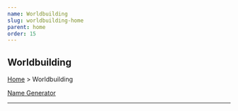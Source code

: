 ```yaml
---
name: Worldbuilding
slug: worldbuilding-home
parent: home
order: 15
---
```

## Worldbuilding
[Home](dm-operations-center) > Worldbuilding

<div class="menu-container">
    <a href="character-name-generator">Name Generator</a>
    <a href="."></a>
    <a href="."></a>
    <a href="."></a>
    <a href="."></a>
    <a href="."></a>
    <a href="."></a>
    <a href="."></a>
    <a href="."></a>
    <a href="."></a>
    <a href="."></a>
    <a href="."></a>
    <a href="."></a>
    <a href="."></a>
    <a href="."></a>
</div>
<hr/>